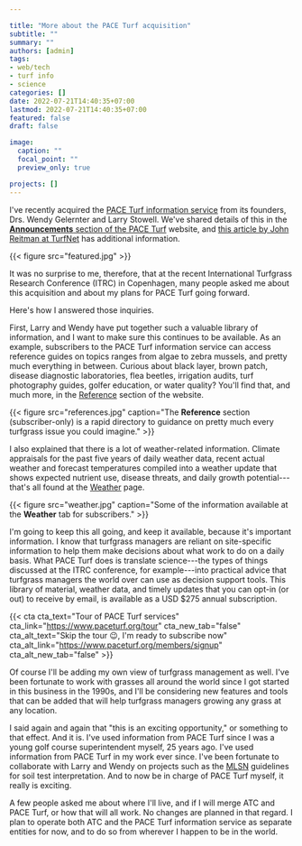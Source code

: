 ```yaml
---

title: "More about the PACE Turf acquisition"
subtitle: ""
summary: ""
authors: [admin]
tags: 
- web/tech
- turf info
- science
categories: []
date: 2022-07-21T14:40:35+07:00
lastmod: 2022-07-21T14:40:35+07:00
featured: false
draft: false

image:
  caption: ""
  focal_point: ""
  preview_only: true

projects: []
---
```


I've recently acquired the [PACE Turf information service](https://www.paceturf.org/) from its founders, Drs. Wendy Gelernter and Larry Stowell. We've shared details of this in the [**Announcements** section of the PACE Turf](https://www.paceturf.org/member/Documents/WOODS_To_Helm_PACE_TURF.pdf) website, and [this article by John Reitman at TurfNet](https://www.turfnet.com/news.html/asian-turfgrass-center-founder-takes-over-as-head-of-pace-turf-r1714/) has additional information.

{{< figure src="featured.jpg" >}}

It was no surprise to me, therefore, that at the recent International Turfgrass Research Conference (ITRC) in Copenhagen, many people asked me about this acquisition and about my plans for PACE Turf going forward.

Here's how I answered those inquiries.

First, Larry and Wendy have put together such a valuable library of information, and I want to make sure this continues to be available. As an example, subscribers to the PACE Turf information service can access reference guides on topics ranges from algae to zebra mussels, and pretty much everything in between. Curious about black layer,  brown patch, disease diagnostic laboratories, flea beetles, irrigation audits, turf photography guides, golfer education, or water quality? You'll find that, and much more, in the [Reference](https://www.paceturf.org/reference) section of the website. 

{{< figure src="references.jpg" caption="The **Reference** section (subscriber-only) is a rapid directory to guidance on pretty much every turfgrass issue you could imagine." >}}

I also explained that there is a lot of weather-related information. Climate appraisals for the past five years of daily weather data, recent actual weather and forecast temperatures compiled into a weather update that shows expected nutrient use, disease threats, and daily growth potential---that's all found at the [Weather](https://www.paceturf.org/memberedition/weather) page. 

{{< figure src="weather.jpg" caption="Some of the information available at the **Weather** tab for subscribers." >}}

I'm going to keep this all going, and keep it available, because it's important information. I know that turfgrass managers are reliant on site-specific information to help them make decisions about what work to do on a daily basis. What PACE Turf does is translate science---the types of things discussed at the ITRC conference, for example---into practical advice that turfgrass managers the world over can use as decision support tools. This library of material, weather data, and timely updates that you can opt-in (or out) to receive by email, is available as a USD $275 annual subscription.

{{< cta cta_text="Tour of PACE Turf services" cta_link="https://www.paceturf.org/tour" cta_new_tab="false" cta_alt_text="Skip the tour :wink:, I'm ready to subscribe now" cta_alt_link="https://www.paceturf.org/members/signup" cta_alt_new_tab="false" >}}

Of course I'll be adding my own view of turfgrass management as well. I've been fortunate to work with grasses all around the world since I got started in this business in the 1990s, and I'll be considering new features and tools that can be added that will help turfgrass managers growing any grass at any location.

I said again and again that "this is an exciting opportunity," or something to that effect. And it is. I've used information from PACE Turf since I was a young golf course superintendent myself, 25 years ago. I've used information from PACE Turf in my work ever since. I've been fortunate to collaborate with Larry and Wendy on projects such as the [MLSN](https://www.paceturf.org/journal/minimum_level_for_sustainable_nutrition) guidelines for soil test interpretation. And to now be in charge of PACE Turf myself, it really is exciting.

A few people asked me about where I'll live, and if I will merge ATC and PACE Turf, or how that will all work. No changes are planned in that regard. I plan to operate both ATC and the PACE Turf information service as separate entities for now, and to do so from wherever I happen to be in the world. 








